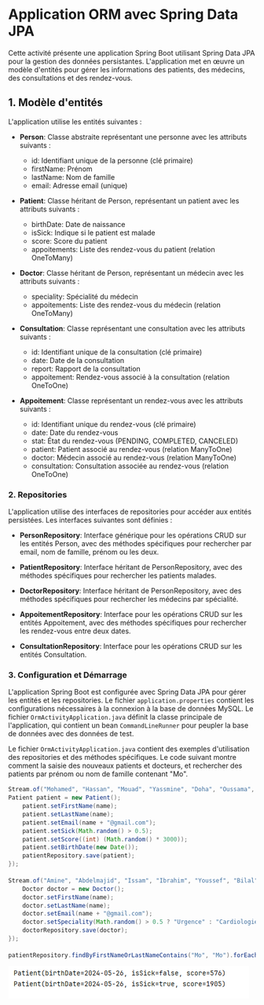 # Application ORM avec Spring Data JPA

Cette activité présente une application Spring Boot utilisant Spring Data JPA pour la gestion des données persistantes. L'application met en œuvre un modèle d'entités pour gérer les informations des patients, des médecins, des consultations et des rendez-vous.

## 1. Modèle d'entités

L'application utilise les entités suivantes :

* **Person**: Classe abstraite représentant une personne avec les attributs suivants :
    * id: Identifiant unique de la personne (clé primaire)
    * firstName: Prénom
    * lastName: Nom de famille
    * email: Adresse email (unique)

* **Patient**: Classe héritant de Person, représentant un patient avec les attributs suivants :
    * birthDate: Date de naissance
    * isSick: Indique si le patient est malade
    * score: Score du patient
    * appoitements: Liste des rendez-vous du patient (relation OneToMany)

* **Doctor**: Classe héritant de Person, représentant un médecin avec les attributs suivants :
    * speciality: Spécialité du médecin
    * appoitements: Liste des rendez-vous du médecin (relation OneToMany)

* **Consultation**: Classe représentant une consultation avec les attributs suivants :
    * id: Identifiant unique de la consultation (clé primaire)
    * date: Date de la consultation
    * report: Rapport de la consultation
    * appoitement: Rendez-vous associé à la consultation (relation OneToOne)

* **Appoitement**: Classe représentant un rendez-vous avec les attributs suivants :
    * id: Identifiant unique du rendez-vous (clé primaire)
    * date: Date du rendez-vous
    * stat: État du rendez-vous (PENDING, COMPLETED, CANCELED)
    * patient: Patient associé au rendez-vous (relation ManyToOne)
    * doctor: Médecin associé au rendez-vous (relation ManyToOne)
    * consultation: Consultation associée au rendez-vous (relation OneToOne)

### 2. Repositories

L'application utilise des interfaces de repositories pour accéder aux entités persistées. Les interfaces suivantes sont définies :

* **PersonRepository**: Interface générique pour les opérations CRUD sur les entités Person, avec des méthodes spécifiques pour rechercher par email, nom de famille, prénom ou les deux.

* **PatientRepository**: Interface héritant de PersonRepository, avec des méthodes spécifiques pour rechercher les patients malades.

* **DoctorRepository**: Interface héritant de PersonRepository, avec des méthodes spécifiques pour rechercher les médecins par spécialité.

* **AppoitementRepository**: Interface pour les opérations CRUD sur les entités Appoitement, avec des méthodes spécifiques pour rechercher les rendez-vous entre deux dates.

* **ConsultationRepository**: Interface pour les opérations CRUD sur les entités Consultation.

### 3. Configuration et Démarrage

L'application Spring Boot est configurée avec Spring Data JPA pour gérer les entités et les repositories. Le fichier `application.properties` contient les configurations nécessaires à la connexion à la base de données MySQL. Le fichier `OrmActivityApplication.java` définit la classe principale de l'application, qui contient un bean `CommandLineRunner` pour peupler la base de données avec des données de test.

Le fichier `OrmActivityApplication.java` contient des exemples d'utilisation des repositories et des méthodes spécifiques. Le code suivant montre comment la saisie des nouveaux patients et docteurs, et rechercher des patients par prénom ou nom de famille contenant "Mo".

```java
Stream.of("Mohamed", "Hassan", "Mouad", "Yassmine", "Doha", "Oussama", "Ammar", "Anas", "Yaacoub").forEach(name -> {
Patient patient = new Patient();
    patient.setFirstName(name);
    patient.setLastName(name);
    patient.setEmail(name + "@gmail.com");
    patient.setSick(Math.random() > 0.5);
    patient.setScore((int) (Math.random() * 3000));
    patient.setBirthDate(new Date());
    patientRepository.save(patient);
});

Stream.of("Amine", "Abdelmajid", "Issam", "Ibrahim", "Youssef", "Bilal", "Wissam", "Jiahd", "Sanae", "Intissar", "Hafsa", "Manal", "Montassir", "Zineb", "Fatima", "Ayoub").forEach(name -> {
    Doctor doctor = new Doctor();
    doctor.setFirstName(name);
    doctor.setLastName(name);
    doctor.setEmail(name + "@gmail.com");
    doctor.setSpeciality(Math.random() > 0.5 ? "Urgence" : "Cardiologie");
    doctorRepository.save(doctor);
});

patientRepository.findByFirstNameOrLastNameContains("Mo", "Mo").forEach(System.out::println);
```

![img.png](docs/screenshots/img.png)
